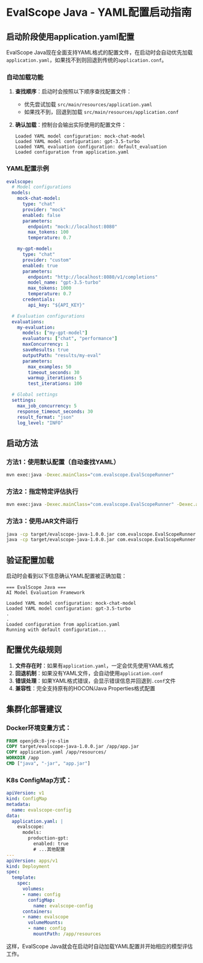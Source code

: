 # EvalScope Java - YAML配置启动指南

## 启动阶段使用application.yaml配置

EvalScope Java现在全面支持YAML格式的配置文件，在启动时会自动优先加载`application.yaml`，如果找不到则回退到传统的`application.conf`。

### 自动加载功能

1. **查找顺序**：启动时会按照以下顺序查找配置文件：
   - 优先尝试加载 `src/main/resources/application.yaml`
   - 如果找不到，回退到加载 `src/main/resources/application.conf`

2. **确认加载**：控制台会输出实际使用的配置文件：
   ```
   Loaded YAML model configuration: mock-chat-model
   Loaded YAML model configuration: gpt-3.5-turbo
   Loaded YAML evaluation configuration: default_evaluation
   Loaded configuration from application.yaml
   ```

### YAML配置示例

```yaml
evalscope:
  # Model configurations
  models:
    mock-chat-model:
      type: "chat"
      provider: "mock"
      enabled: false
      parameters:
        endpoint: "mock://localhost:8080"
        max_tokens: 100
        temperature: 0.7

    my-gpt-model:
      type: "chat"
      provider: "custom"
      enabled: true
      parameters:
        endpoint: "http://localhost:8080/v1/completions"
        model_name: "gpt-3.5-turbo"
        max_tokens: 1000
        temperature: 0.7
      credentials:
        api_key: "${API_KEY}"

  # Evaluation configurations
  evaluations:
    my-evaluation:
      models: ["my-gpt-model"]
      evaluators: ["chat", "performance"]
      maxConcurrency: 1
      saveResults: true
      outputPath: "results/my-eval"
      parameters:
        max_examples: 50
        timeout_seconds: 30
        warmup_iterations: 5
        test_iterations: 100

  # Global settings
  settings:
    max_job_concurrency: 5
    response_timeout_seconds: 30
    result_format: "json"
    log_level: "INFO"
```

## 启动方法

### 方法1：使用默认配置（自动查找YAML）
```bash
mvn exec:java -Dexec.mainClass="com.evalscope.EvalScopeRunner"
```

### 方法2：指定特定评估执行
```bash
mvn exec:java -Dexec.mainClass="com.evalscope.EvalScopeRunner" -Dexec.args="my-evaluation"
```

### 方法3：使用JAR文件运行
```bash
java -cp target/evalscope-java-1.0.0.jar com.evalscope.EvalScopeRunner
java -cp target/evalscope-java-1.0.0.jar com.evalscope.EvalScopeRunner my-evaluation
```

## 验证配置加载

启动时会看到以下信息确认YAML配置被正确加载：
```
=== EvalScope Java ===
AI Model Evaluation Framework

Loaded YAML model configuration: mock-chat-model
Loaded YAML model configuration: gpt-3.5-turbo
.
.
Loaded configuration from application.yaml
Running with default configuration...
```

## 配置优先级规则

1. **文件存在时**：如果有`application.yaml`，一定会优先使用YAML格式
2. **回退机制**：如果没有YAML文件，会自动使用`application.conf`
3. **错误处理**：如果YAML格式错误，会显示错误信息并回退到`.conf`文件
4. **兼容性**：完全支持原有的HOCON/Java Properties格式配置

## 集群化部署建议

### Docker环境变量方式：
```dockerfile
FROM openjdk:8-jre-slim
COPY target/evalscope-java-1.0.0.jar /app/app.jar
COPY application.yaml /app/resources/
WORKDIR /app
CMD ["java", "-jar", "app.jar"]
```

### K8s ConfigMap方式：
```yaml
apiVersion: v1
kind: ConfigMap
metadata:
  name: evalscope-config
data:
  application.yaml: |
    evalscope:
      models:
        production-gpt:
          enabled: true
          # ...其他配置
---
apiVersion: apps/v1
kind: Deployment
spec:
  template:
    spec:
      volumes:
      - name: config
        configMap:
          name: evalscope-config
      containers:
      - name: evalscope
        volumeMounts:
        - name: config
          mountPath: /app/resources
```

这样，EvalScope Java就会在启动时自动加载YAML配置并开始相应的模型评估工作。